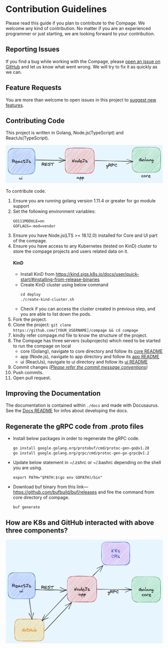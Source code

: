 # Contribution Guidelines
Please read this guide if you plan to contribute to the Compage. We welcome any kind of contribution. No matter if you are an experienced programmer or just starting, we are looking forward to your contribution.

## Reporting Issues
If you find a bug while working with the Compage, please [open an issue on GitHub](https://github.com/intelops/compage/issues/new?labels=kind%2Fbug&template=bug-report.md&title=Bug:) and let us know what went wrong. We will try to fix it as quickly as we can.

## Feature Requests
You are more than welcome to open issues in this project to [suggest new features](https://github.com/intelops/compage/issues/new?labels=kind%2Ffeature&template=feature-request.md&title=Feature%20Request:).

## Contributing Code
This project is written in Golang, Node.js(TypeScript) and ReactJs(TypeScript). 

![block-diagram.png](images/architecture-high.png)

To contribute code.
1. Ensure you are running golang version 1.11.4 or greater for go module support
2. Set the following environment variables:
    ```
    GO111MODULE=on
    GOFLAGS=-mod=vendor
    ```
3. Ensure you have Node.js(LTS >= 18.12.0) installed for Core and UI part of the compage.
4. Ensure you have access to any Kubernetes (tested on KinD) cluster to store the compage projects and users related data on it.
   #### KinD
   - Install KinD from https://kind.sigs.k8s.io/docs/user/quick-start/#installing-from-release-binaries
   - Create KinD cluster using below command
     ```shell
     cd deploy
     ./create-kind-cluster.sh
     ```
   - Check if you can access the cluster created in previous step, and you are able to list down the pods.
5. Fork the project.
6. Clone the project: `git clone https://github.com/[YOUR_USERNAME]/compage && cd compage`
7. kindly refer compage.md file to know the structure of the project.
8. The Compage has three servers (subprojects) which need to be started to run the compage on local
   - core (Golang), navigate to core directory and follow its [core README](./core/README.md)
   - app (Node.js), navigate to app directory and follow its [app README](./app/README.md)
   - ui (ReactJs), navigate to ui directory and follow its [ui README](./ui/README.md)
9. Commit changes *([Please refer the commit message conventions](https://www.conventionalcommits.org/en/v1.0.0/))*
10. Push commits.
11. Open pull request.

## Improving the Documentation
The documentation is contained within `./docs` and made with Docusaurus. See the [Docs README](./docs/README.md) for infos about developing the docs.

## Regenerate the gRPC code from .proto files
- Install below packages in order to regenerate the gRPC code.
   ```shell
   go install google.golang.org/protobuf/cmd/protoc-gen-go@v1.28
   go install google.golang.org/grpc/cmd/protoc-gen-go-grpc@v1.2
   ``` 
- Update below statement in ~/.zshrc or ~/.bashrc depending on the shell you are using.
   ```shell
  export PATH="$PATH:$(go env GOPATH)/bin"
   ```
- Download buf binary from this link—https://github.com/bufbuild/buf/releases and fire the command from core directory of compage.
   ```shell
   buf generate
   ```
## How are K8s and GitHub interacted with above three components?
![architecture-med.png](images/architecture-med.png)